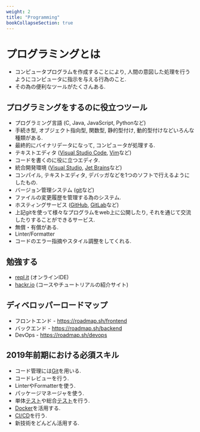 ```yaml
---
weight: 2
title: "Programming"
bookCollapseSection: true
---
```


# プログラミングとは
- コンピュータプログラムを作成することにより, 人間の意図した処理を行うようにコンピュータに指示を与える行為のこと.
- その為の便利なツールがたくさんある.

## プログラミングをするのに役立つツール
- プログラミング言語 (C, Java, JavaScript, Pythonなど)
 - 手続き型, オブジェクト指向型, 関数型, 静的型付け, 動的型付けなどいろんな種類がある.
 - 最終的にバイナリデータになって, コンピュータが処理する.
- テキストエディタ ([Visual Studio Code](https://github.com/Microsoft/vscode), [Vim](https://github.com/vim/vim)など)
 - コードを書くのに役に立つエディタ.
- 統合開発環境 ([Visual Studio](https://visualstudio.microsoft.com/ja/), [Jet Brains](https://www.jetbrains.com)など)
 - コンパイル, テキストエディタ, デバッガなどを1つのソフトで行えるようにしたもの.
- バージョン管理システム ([git](https://git-scm.com)など)
 - ファイルの変更履歴を管理する為のシステム.
- ホスティングサービス ([GitHub](https://github.com), [GitLab](https://gitlab.com)など)
 - 上記gitを使って様々なプログラムをweb上に公開したり, それを通じて交流したりすることができるサービス.
 - 無償・有償がある.
- Linter/Formatter
 - コードのエラー指摘やスタイル調整をしてくれる.


## 勉強する
- [repl.it](https://repl.it) (オンラインIDE)
- [hackr.io](https://hackr.io) (コースやチュートリアルの紹介サイト)

## ディベロッパーロードマップ
- フロントエンド - https://roadmap.sh/frontend
- バックエンド - https://roadmap.sh/backend
- DevOps - https://roadmap.sh/devops

## 2019年前期における必須スキル
- コード管理には[Git](/docs/programming/git.md)を用いる.
- コードレビューを行う.
- LinterやFormatterを使う.
- パッケージマネージャを使う.
- 単体[テスト](/docs/programming/test.md)や総合[テスト](/docs/programming/test.md)を行う.
- [Docker](/docs/container/docker1.md)を活用する.
- [CI/CD](/docs/ci-cd/_index.md)を行う.
- 新技術をどんどん活用する.
